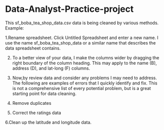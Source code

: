 # Data-Analyst-Practice-project

This sf_boba_tea_shop_data.csv data is being cleaned by various methods. Example: 

1.Rename spreadsheet. Click Untitled Spreadsheet and enter a new name. I use the name sf_boba_tea_shop_data or a similar name that describes the data spreadsheet contains. 

2. To a better view of your data, I make the columns wider by dragging the right boundary of the column heading. This may apply to the name (B), address (D), and lat-long (F) columns. 

3. Now,by review data and consider any problems I may need to address. The following are examples of errors that I quickly identify and fix. This is not a comprehensive list of every potential problem, but is a great starting point for data cleaning. 

4. Remove duplicates

5. Correct the ratings data

6.Clean up the latitude and longitude data.
